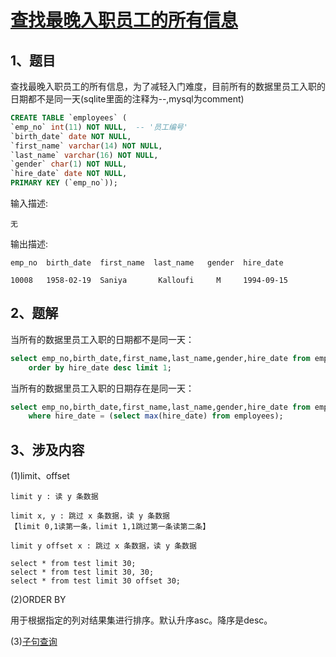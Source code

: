 # [查找最晚入职员工的所有信息](https://www.nowcoder.com/practice/218ae58dfdcd4af195fff264e062138f?tpId=82&&tqId=29753&rp=1&ru=/ta/sql&qru=/ta/sql/question-ranking)

## 1、题目

查找最晚入职员工的所有信息，为了减轻入门难度，目前所有的数据里员工入职的日期都不是同一天(sqlite里面的注释为--,mysql为comment)

```sql
CREATE TABLE `employees` (
`emp_no` int(11) NOT NULL,  -- '员工编号'
`birth_date` date NOT NULL,
`first_name` varchar(14) NOT NULL,
`last_name` varchar(16) NOT NULL,
`gender` char(1) NOT NULL,
`hire_date` date NOT NULL,
PRIMARY KEY (`emp_no`));
```

输入描述:

	无

输出描述:

	emp_no	birth_date	first_name	last_name	gender	hire_date

	10008   1958-02-19  Saniya       Kalloufi     M     1994-09-15


## 2、题解

当所有的数据里员工入职的日期都不是同一天：

```sql
select emp_no,birth_date,first_name,last_name,gender,hire_date from employees 
	order by hire_date desc limit 1;
```

当所有的数据里员工入职的日期存在是同一天：

```sql
select emp_no,birth_date,first_name,last_name,gender,hire_date from employees 
	where hire_date = (select max(hire_date) from employees);
```

## 3、涉及内容

(1)limit、offset

	limit y : 读 y 条数据

	limit x, y : 跳过 x 条数据，读 y 条数据 
	【limit 0,1读第一条，limit 1,1跳过第一条读第二条】

	limit y offset x : 跳过 x 条数据，读 y 条数据

	select * from test limit 30; 
	select * from test limit 30, 30; 
	select * from test limit 30 offset 30; 

(2)ORDER BY 

用于根据指定的列对结果集进行排序。默认升序asc。降序是desc。

(3)[子句查询](https://blog.csdn.net/Noblelxl/article/details/90646648)